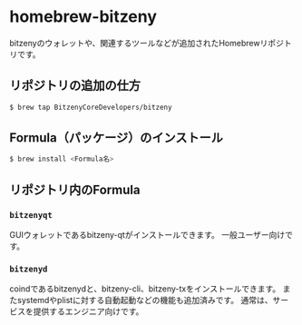 # homebrew-bitzeny

bitzenyのウォレットや、関連するツールなどが追加されたHomebrewリポジトリです。

## リポジトリの追加の仕方

```bash
$ brew tap BitzenyCoreDevelopers/bitzeny
```

## Formula（パッケージ）のインストール

```bash
$ brew install <Formula名>
```

## リポジトリ内のFormula

### `bitzenyqt`

GUIウォレットであるbitzeny-qtがインストールできます。
一般ユーザー向けです。

### `bitzenyd`

coindであるbitzenydと、bitzeny-cli、bitzeny-txをインストールできます。
またsystemdやplistに対する自動起動などの機能も追加済みです。
通常は、サービスを提供するエンジニア向けです。

